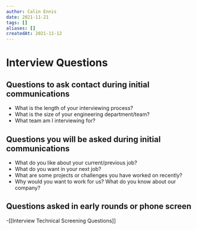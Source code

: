 ```yaml
---
author: Calin Ennis
date: 2021-11-21
tags: []
aliases: []
createdAt: 2021-11-12
---
```

# Interview Questions

## Questions to ask contact during initial communications
- What is the length of your interviewing process?
- What is the size of your engineering department/team?
- What team am I interviewing for?

## Questions you will be asked during initial communications
- What do you like about your current/previous job?
- What do you want in your next job?
- What are some projects or challenges you have worked on recently?
- Why would you want to work for us? What do you know about our company?


## Questions asked in early rounds or phone screen
-[[Interview Technical Screening Questions]]
